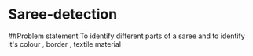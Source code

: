 # Saree-detection
##Problem statement 
To identify different parts of a saree and to identify it's colour , border , textile material 
